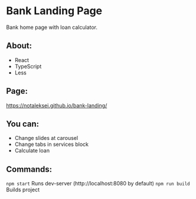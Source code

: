 # Bank Landing Page

Bank home page with loan calculator.

## About:

* React
* TypeScript
* Less

## Page:

https://notaleksei.github.io/bank-landing/

## You can:

* Change slides at carousel
* Change tabs in services block
* Calculate loan

## Commands:

`npm start` Runs dev-server (http://localhost:8080 by default)
`npm run build` Builds project
